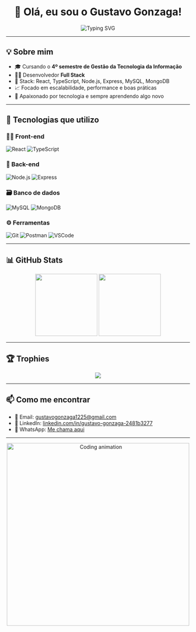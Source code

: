 <h1 align="center">👋 Olá, eu sou o Gustavo Gonzaga!</h1>

<div align="center">
  <img src="https://readme-typing-svg.herokuapp.com?font=Fira+Code&size=22&pause=1000&color=00F7FF&center=true&vCenter=true&width=450&lines=Desenvolvedor+Full+Stack;Apaixonado+por+c%C3%B3digo+limpo;React+%7C+TypeScript+%7C+Node.js+%7C+Express;Bem-vindo+ao+meu+GitHub!+🚀" alt="Typing SVG" />
</div>

---

## 💡 Sobre mim

- 🎓 Cursando o **4º semestre de Gestão da Tecnologia da Informação**
- 👨‍💻 Desenvolvedor **Full Stack**
- 🚀 Stack: React, TypeScript, Node.js, Express, MySQL, MongoDB
- 📈 Focado em escalabilidade, performance e boas práticas
- 💬 Apaixonado por tecnologia e sempre aprendendo algo novo

---

## 🚀 Tecnologias que utilizo

### 👨‍🎨 Front-end
![React](https://img.shields.io/badge/React-61DAFB?style=for-the-badge&logo=react&logoColor=black)
![TypeScript](https://img.shields.io/badge/TypeScript-3178C6?style=for-the-badge&logo=typescript&logoColor=white)

### 🔧 Back-end
![Node.js](https://img.shields.io/badge/Node.js-339933?style=for-the-badge&logo=node.js&logoColor=white)
![Express](https://img.shields.io/badge/Express.js-000000?style=for-the-badge&logo=express&logoColor=white)

### 🗃 Banco de dados
![MySQL](https://img.shields.io/badge/MySQL-00758F?style=for-the-badge&logo=mysql&logoColor=white)
![MongoDB](https://img.shields.io/badge/MongoDB-47A248?style=for-the-badge&logo=mongodb&logoColor=white)

### ⚙️ Ferramentas
![Git](https://img.shields.io/badge/Git-F05032?style=for-the-badge&logo=git&logoColor=white)
![Postman](https://img.shields.io/badge/Postman-FF6C37?style=for-the-badge&logo=postman&logoColor=white)
![VSCode](https://img.shields.io/badge/VS%20Code-007ACC?style=for-the-badge&logo=visual-studio-code&logoColor=white)

---

## 📊 GitHub Stats

<div align="center">

<img src="https://github-readme-stats.vercel.app/api?username=Gustaavo01&show_icons=true&theme=tokyonight&count_private=true&hide_border=true" height="170px"/>
<img src="https://github-readme-stats.vercel.app/api/top-langs/?username=Gustaavo01&layout=compact&theme=tokyonight&hide_border=true&langs_count=6" height="170px"/>

</div>

---

## 🏆 Trophies

<p align="center">
  <img src="https://github-profile-trophy.vercel.app/?username=Gustaavo01&theme=tokyonight&no-frame=true&column=7" />
</p>

---

## 📫 Como me encontrar

- 📧 Email: [gustavogonzaga1225@gmail.com](mailto:gustavogonzaga1225@gmail.com)
- 💼 LinkedIn: [linkedin.com/in/gustavo-gonzaga-2481b3277](https://www.linkedin.com/in/gustavo-gonzaga-2481b3277)
- 📱 WhatsApp: [Me chama aqui](https://wa.me/5511982158962)

---

<p align="center">
  <img src="https://media.giphy.com/media/qgQUggAC3Pfv687qPC/giphy.gif" width="500" alt="Coding animation">
</p>



